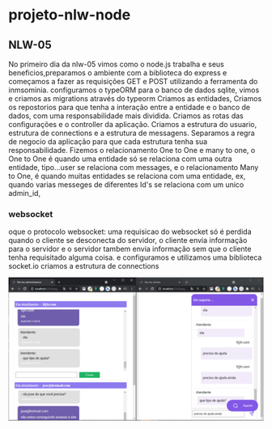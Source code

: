 # projeto-nlw-node
## NLW-05 
No primeiro dia da nlw-05 vimos como o node.js trabalha e seus beneficios,preparamos o ambiente com a biblioteca do express e começamos a fazer as requisições GET e POST utilizando a ferramenta do inmsominia.
configuramos o typeORM para o banco de dados sqlite, vimos e criamos  as migrations  através  do typeorm
Criamos as entidades,
Criamos os repostorios para que tenha a interação entre a entidade e o banco de dados, com uma responsabilidade mais dividida.
Criamos as rotas das configurações e o controller da aplicação.
Criamos a estrutura do usuario, estrutura de connections e a estrutura de messagens.
Separamos a regra de negocio da aplicação para que cada estrutura tenha sua responsabilidade.
Fizemos o relacionamento One to One e many to one, o One to One é quando uma entidade só se relaciona com uma outra entidade, tipo...user se relaciona com messages, e o relacionamento Many to One, é quando muitas entidades se relaciona com uma entidade, ex, quando varias messeges de diferentes Id's se relaciona com um unico admin_id, 

### websocket
oque o protocolo websocket: uma requisicao do websocket só é perdida quando o cliente se desconecta do servidor, o cliente envia informação para o servidor e o servidor tambem envia informação sem que o cliente tenha requisitado alguma coisa. 
 e configuramos e utilizamos uma biblioteca socket.io 
criamos  a estrutura de connections

![chat](https://github.com/yasuhei/nlw05/blob/main/unknown.png)
